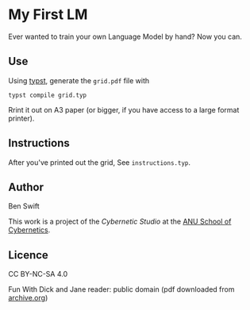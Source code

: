 # My First LM

Ever wanted to train your own Language Model by hand? Now you can.

## Use

Using [typst](https://typst.app/), generate the `grid.pdf` file with

    typst compile grid.typ

Rrint it out on A3 paper (or bigger, if you have access to a large format
printer).

## Instructions

After you've printed out the grid, See `instructions.typ`.

## Author

Ben Swift

This work is a project of the _Cybernetic Studio_ at the
[ANU School of Cybernetics](https://cybernetics.anu.edu.au).

## Licence

CC BY-NC-SA 4.0

Fun With Dick and Jane reader: public domain (pdf downloaded from
[archive.org](https://ia800907.us.archive.org/31/items/funwithdickjane0000gray/funwithdickjane0000gray.pdf))
